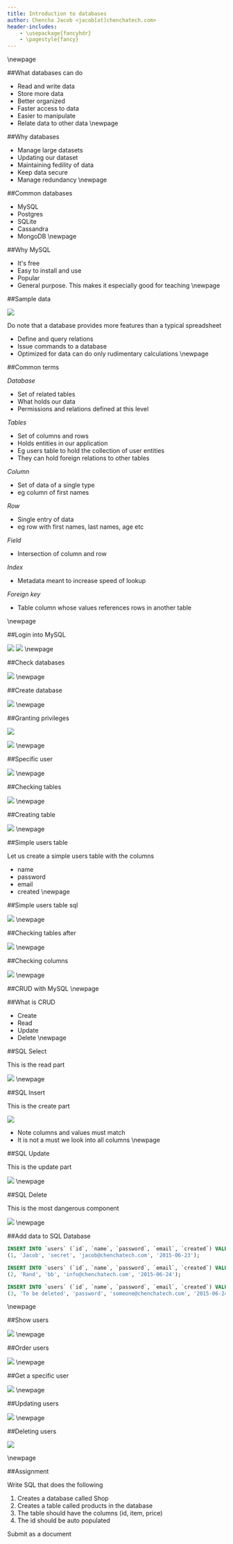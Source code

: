 ```yaml
---
title: Introduction to databases
author: Chencha Jacob <jacob[at]chenchatech.com>
header-includes:
    - \usepackage{fancyhdr}
    - \pagestyle{fancy}
---
```


\newpage

##What databases can do

- Read and write data
- Store more data
- Better organized
- Faster access to data
- Easier to manipulate
- Relate data to other data
\newpage

##Why databases

- Manage large datasets
- Updating our dataset
- Maintaining fedility of data
- Keep data secure
- Manage redundancy
\newpage

##Common databases

- MySQL 
- Postgres
- SQLite
- Cassandra
- MongoDB
\newpage

##Why MySQL

- It's free
- Easy to install and use
- Popular
- General purpose. This makes it especially good for teaching
\newpage

##Sample data

![](https://dl.dropboxusercontent.com/u/56723580/blog/sample_spreadsheet.png)

Do note that a database provides more features than a typical spreadsheet

- Define and query relations
- Issue commands to a database
- Optimized for data can do only rudimentary calculations
\newpage

##Common terms

*Database*

- Set of related tables
- What holds our data
- Permissions and relations defined at this level

*Tables*

- Set of columns and rows
- Holds entities in our application
- Eg users table to hold the collection of user entities
- They can hold foreign relations to other tables

*Column*

- Set of data of a single type
- eg column of first names

*Row*

- Single entry of data
- eg row with first names, last names, age etc 

*Field*

- Intersection of column and row

*Index*

- Metadata meant to increase speed of lookup

*Foreign key*
 
 - Table column whose values references rows in another table

\newpage

##Login into MySQL

![](https://dl.dropboxusercontent.com/u/56723580/blog/akirachix/login_screen.png)
![](https://dl.dropboxusercontent.com/u/56723580/blog/akirachix/post_login_mysql.png)
\newpage

##Check databases

![](https://dl.dropboxusercontent.com/u/56723580/blog/akirachix/show_databases.png)
\newpage

##Create database

![](https://dl.dropboxusercontent.com/u/56723580/blog/akirachix/create_database.png)
\newpage

##Granting privileges

![](https://dl.dropboxusercontent.com/u/56723580/blog/akirachix/granting_priveleges.png)

![](https://dl.dropboxusercontent.com/u/56723580/blog/akirachix/grant_privileges.png)
\newpage

##Specific user

![](https://dl.dropboxusercontent.com/u/56723580/blog/akirachix/logging_in_new_user.png)
\newpage

##Checking tables

![](https://dl.dropboxusercontent.com/u/56723580/blog/akirachix/show_tables.png)
\newpage

##Creating table

![](https://dl.dropboxusercontent.com/u/56723580/blog/akirachix/create_table_syntax.png)
\newpage

##Simple users table 

Let us create a simple users table with the columns

- name
- password
- email
- created
\newpage

##Simple users table sql

![](https://dl.dropboxusercontent.com/u/56723580/blog/akirachix/simple_users_table.png)
\newpage

##Checking tables after

![](https://dl.dropboxusercontent.com/u/56723580/blog/akirachix/show_tables_after_create.png)
\newpage

##Checking columns

![](https://dl.dropboxusercontent.com/u/56723580/blog/akirachix/show_columns_after_creation.png)
\newpage

##CRUD with MySQL
\newpage

##What is CRUD

- Create
- Read
- Update
- Delete
\newpage

##SQL Select 

This is the read part

![](https://dl.dropboxusercontent.com/u/56723580/blog/akirachix/select_sql.png)
\newpage

##SQL Insert

This is the create part

![](https://dl.dropboxusercontent.com/u/56723580/blog/akirachix/create_sql.png)

- Note columns and values must match
- It is not a must we look into all columns
\newpage

##SQL Update

This is the update part

![](https://dl.dropboxusercontent.com/u/56723580/blog/akirachix/update_sql.png)
\newpage

##SQL Delete

This is the most dangerous component

![](https://dl.dropboxusercontent.com/u/56723580/blog/akirachix/delete_sql.png)
\newpage

##Add data to SQL Database

```sql
INSERT INTO `users` (`id`, `name`, `password`, `email`, `created`) VALUES
(1, 'Jacob', 'secret', 'jacob@chenchatech.com', '2015-06-23');

INSERT INTO `users` (`id`, `name`, `password`, `email`, `created`) VALUES
(2, 'Rand', 'bb', 'info@chenchatech.com', '2015-06-24');

INSERT INTO `users` (`id`, `name`, `password`, `email`, `created`) VALUES
(3, 'To be deleted', 'password', 'someone@chenchatech.com', '2015-06-24');
```
\newpage

##Show users

![](https://dl.dropboxusercontent.com/u/56723580/blog/akirachix/show_all_users.png)
\newpage

##Order users

![](https://dl.dropboxusercontent.com/u/56723580/blog/akirachix/change_ordering_users.png)
\newpage

##Get a specific user

![](https://dl.dropboxusercontent.com/u/56723580/blog/akirachix/specific_user.png)
\newpage

##Updating users

![](https://dl.dropboxusercontent.com/u/56723580/blog/akirachix/update_rows.png)
\newpage

##Deleting users

![](https://dl.dropboxusercontent.com/u/56723580/blog/akirachix/deleting_users.png)

\newpage

##Assignment

Write SQL that does the following

1. Creates a database called Shop
2. Creates a table called products in the database
3. The table should have the columns (id, item, price)
4. The id should be auto populated

Submit as a document

